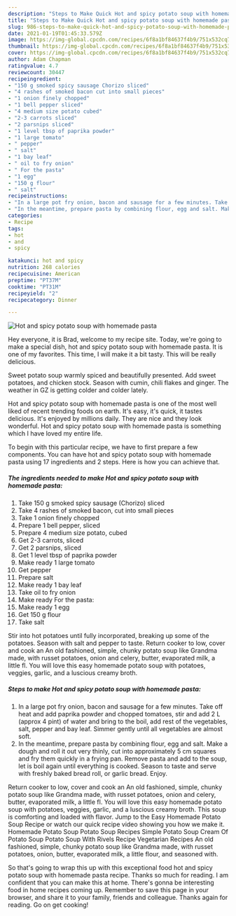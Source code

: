 ```yaml
---
description: "Steps to Make Quick Hot and spicy potato soup with homemade pasta"
title: "Steps to Make Quick Hot and spicy potato soup with homemade pasta"
slug: 986-steps-to-make-quick-hot-and-spicy-potato-soup-with-homemade-pasta
date: 2021-01-19T01:45:33.579Z
image: https://img-global.cpcdn.com/recipes/6f8a1bf84637f4b9/751x532cq70/hot-and-spicy-potato-soup-with-homemade-pasta-recipe-main-photo.jpg
thumbnail: https://img-global.cpcdn.com/recipes/6f8a1bf84637f4b9/751x532cq70/hot-and-spicy-potato-soup-with-homemade-pasta-recipe-main-photo.jpg
cover: https://img-global.cpcdn.com/recipes/6f8a1bf84637f4b9/751x532cq70/hot-and-spicy-potato-soup-with-homemade-pasta-recipe-main-photo.jpg
author: Adam Chapman
ratingvalue: 4.7
reviewcount: 30447
recipeingredient:
- "150 g smoked spicy sausage Chorizo sliced"
- "4 rashes of smoked bacon cut into small pieces"
- "1 onion finely chopped"
- "1 bell pepper sliced"
- "4 medium size potato cubed"
- "2-3 carrots sliced"
- "2 parsnips sliced"
- "1 level tbsp of paprika powder"
- "1 large tomato"
- " pepper"
- " salt"
- "1 bay leaf"
- " oil to fry onion"
- " For the pasta"
- "1 egg"
- "150 g flour"
- " salt"
recipeinstructions:
- "In a large pot fry onion, bacon and sausage for a few minutes. Take off heat and add paprika powder and chopped tomatoes, stir and add 2 L (approx 4 pint) of water and bring to the boil, add rest of the vegetables, salt, pepper and bay leaf. Simmer gently until all vegetables are almost soft."
- "In the meantime, prepare pasta by combining flour, egg and salt. Make a dough and roll it out very thinly, cut into approximately 5 cm squares and fry them quickly in a frying pan. Remove pasta and add to the soup, let is boil again until everything is cooked. Season to taste and serve with freshly baked bread roll, or garlic bread. Enjoy."
categories:
- Recipe
tags:
- hot
- and
- spicy

katakunci: hot and spicy 
nutrition: 268 calories
recipecuisine: American
preptime: "PT37M"
cooktime: "PT31M"
recipeyield: "2"
recipecategory: Dinner

---
```



![Hot and spicy potato soup with homemade pasta](https://img-global.cpcdn.com/recipes/6f8a1bf84637f4b9/751x532cq70/hot-and-spicy-potato-soup-with-homemade-pasta-recipe-main-photo.jpg)

Hey everyone, it is Brad, welcome to my recipe site. Today, we're going to make a special dish, hot and spicy potato soup with homemade pasta. It is one of my favorites. This time, I will make it a bit tasty. This will be really delicious.

Sweet potato soup warmly spiced and beautifully presented. Add sweet potatoes, and chicken stock. Season with cumin, chili flakes and ginger. The weather in GZ is getting colder and colder lately.

Hot and spicy potato soup with homemade pasta is one of the most well liked of recent trending foods on earth. It's easy, it's quick, it tastes delicious. It's enjoyed by millions daily. They are nice and they look wonderful. Hot and spicy potato soup with homemade pasta is something which I have loved my entire life.


To begin with this particular recipe, we have to first prepare a few components. You can have hot and spicy potato soup with homemade pasta using 17 ingredients and 2 steps. Here is how you can achieve that.

<!--inarticleads1-->

##### The ingredients needed to make Hot and spicy potato soup with homemade pasta:

1. Take 150 g smoked spicy sausage (Chorizo) sliced
1. Take 4 rashes of smoked bacon, cut into small pieces
1. Take 1 onion finely chopped
1. Prepare 1 bell pepper, sliced
1. Prepare 4 medium size potato, cubed
1. Get 2-3 carrots, sliced
1. Get 2 parsnips, sliced
1. Get 1 level tbsp of paprika powder
1. Make ready 1 large tomato
1. Get  pepper
1. Prepare  salt
1. Make ready 1 bay leaf
1. Take  oil to fry onion
1. Make ready  For the pasta:
1. Make ready 1 egg
1. Get 150 g flour
1. Take  salt


Stir into hot potatoes until fully incorporated, breaking up some of the potatoes. Season with salt and pepper to taste. Return cooker to low, cover and cook an An old fashioned, simple, chunky potato soup like Grandma made, with russet potatoes, onion and celery, butter, evaporated milk, a little fl. You will love this easy homemade potato soup with potatoes, veggies, garlic, and a luscious creamy broth. 

<!--inarticleads2-->

##### Steps to make Hot and spicy potato soup with homemade pasta:

1. In a large pot fry onion, bacon and sausage for a few minutes. Take off heat and add paprika powder and chopped tomatoes, stir and add 2 L (approx 4 pint) of water and bring to the boil, add rest of the vegetables, salt, pepper and bay leaf. Simmer gently until all vegetables are almost soft.
1. In the meantime, prepare pasta by combining flour, egg and salt. Make a dough and roll it out very thinly, cut into approximately 5 cm squares and fry them quickly in a frying pan. Remove pasta and add to the soup, let is boil again until everything is cooked. Season to taste and serve with freshly baked bread roll, or garlic bread. Enjoy.


Return cooker to low, cover and cook an An old fashioned, simple, chunky potato soup like Grandma made, with russet potatoes, onion and celery, butter, evaporated milk, a little fl. You will love this easy homemade potato soup with potatoes, veggies, garlic, and a luscious creamy broth. This soup is comforting and loaded with flavor. Jump to the Easy Homemade Potato Soup Recipe or watch our quick recipe video showing you how we make it. Homemade Potato Soup Potato Soup Recipes Simple Potato Soup Cream Of Potato Soup Potato Soup With Rivels Recipe Vegetarian Recipes An old fashioned, simple, chunky potato soup like Grandma made, with russet potatoes, onion, butter, evaporated milk, a little flour, and seasoned with. 

So that's going to wrap this up with this exceptional food hot and spicy potato soup with homemade pasta recipe. Thanks so much for reading. I am confident that you can make this at home. There's gonna be interesting food in home recipes coming up. Remember to save this page in your browser, and share it to your family, friends and colleague. Thanks again for reading. Go on get cooking!
